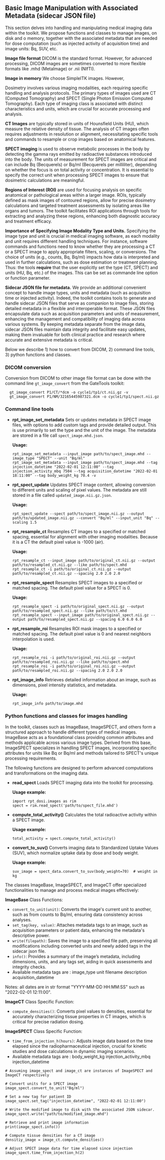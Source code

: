 
## Basic Image Manipulation with Associated Metadata (sidecar JSON file)

This section delves into handling and manipulating medical imaging data within the toolkit. We propose functions and classes to manage images, on disk and o memory, together with the associated metadata that are needed for dose computation (such as injected activity of acquisition time) and image units: Bq, SUV, etc. 

**Image file format** DICOM is the standard format. However, for advanced processing, DICOM images are sometimes converted to more flexible formats like .mhd (MetaImage) or .nii (NIfTI).

**Image in memory** We choose SimpleITK images. However, 


Dosimetry involves various imaging modalities, each requiring specific handling and analysis protocols. The  primary types of images used are CT (Computed Tomography) and SPECT (Single Photon Emission Computed Tomography). Each type of imaging class is associated with distinct characteristics and units, which are crucial for accurate processing and analysis. 

**CT Images** are typically stored in units of Hounsfield Units (HU), which measure the relative density of tissue. The analysis of CT images often requires adjustments in resolution or alignment, necessitating specific tools and commands to resample or crop images based on anatomical features.

**SPECT imaging** is used to observe metabolic processes in the body by detecting the gamma rays emitted by radioactive substances introduced into the body. The units of measurement for SPECT images are critical and can include Bq (Becquerels) or Bq/ml (Becquerels per milliliter), depending on whether the focus is on total activity or concentration. It is essential to specify the correct unit when processing SPECT images to ensure that dosimetric calculations are meaningful.

**Regions of Interest (ROI)** are used for focusing analysis on specific anatomical or pathological areas within a larger image. ROIs, typically defined as mask images of contoured regions, allow for precise dosimetry calculations and targeted treatment assessments by isolating areas like organs and tumors. The toolkit facilitates ROI applications through tools for extracting and analyzing these regions, enhancing both diagnostic accuracy and treatment efficacy.

**Importance of Specifying Image Modality Type and Units.** Specifying the image type and unit is crucial in medical imaging software, as each modality and unit requires different handling techniques. For instance, software commands and functions need to know whether they are processing a CT or a SPECT image to apply appropriate filters, scaling, or conversions. The choice of units (e.g., counts, Bq, Bq/ml) impacts how data is interpreted and used in further calculations, such as dose estimation or treatment planning. Thus: the tools **require** that the user explicitly set the type (CT, SPECT) and units (HU, Bq, etc.) of the images. This can be set as commande line option or function parameter. 

**Sidecar JSON file for metadata.** We provide an additional convenient concept to handle image types, units and metadata (such as acquisition time or injected activity). Indeed, the toolkit contains tools to generate and handle sidecar JSON files that serve as companion to image files, storing detailed metadata in a flexible and interoperable format. These JSON files encapsulate data such as acquisition parameters and units of measurement, enhancing the management and compatibility of imaging data across various systems. By keeping metadata separate from the image data, sidecar JSON files maintain data integrity and facilitate easy updates, making them invaluable for both clinical practice and research where accurate and extensive metadata is critical.

Below we describe 1) how to convert from DICOM, 2) command line tools, 3) python functions and classes. 


### DICOM conversion

Conversion from DICOM to other image file format can be done with the command line `gt_image_convert` from the GateTools toolkit: 

  ```
    gt_image_convert P1/CT/*dcm -o cycle1/tp1/ct.nii.gz -v
    gt_image_convert P1/NM/32165445987321.dcm -o cycle1/tp1/spect.nii.gz
  ```

### Command line tools

- **rpt_image_set_metadata**
  Sets or updates metadata in SPECT image files, with options to add custom tags and provide detailed output. This is use primarily to set the type and the unit of the image. The metadata are stored in a file call `spect_image.mhd.json`. 

  **Usage:**
  ```
  rpt_image_set_metadata --input_image path/to/spect_image.mhd --image_type "SPECT" --unit "Bq/ml"
  rpt_image_set_metadata --input_image path/to/spect_image.mhd --tag injection_datetime "2022-02-01 12:11:00" --tag injection_activity_mbq 7504 --tag acquisition_datetime "2022-02-01 18:11:00" --tag body_weight_kg 70.4 -v
  ```

- **rpt_spect_update**
  Updates SPECT image content, allowing conversion to different units and scaling of pixel values. The metadata are still stored in a file called `updated_image.nii.gz.json`. 

  **Usage:**
  ```
  rpt_spect_update --spect path/to/spect_image.nii.gz --output path/to/updated_image.nii.gz --convert "Bq/ml" --input_unit "Bq" --scaling 1.5
  ```

- **rpt_resample_ct**
  Resamples CT images to a specified or matched spacing, essential for alignment with other imaging modalities. Because it is a CT the default pixel value is -1000 (air).

  **Usage:**
  ```
  rpt_resample_ct --input_image path/to/original_ct.nii.gz --output path/to/resampled_ct.nii.gz --like path/to/spect.mhd
  rpt_resample_ct -i path/to/original_ct.nii.gz --output path/to/resampled_ct.nii.gz --spacing 2.0 2.0 2.0
  ```

- **rpt_resample_spect**
  Resamples SPECT images to a specified or matched spacing. The default pixel value for a SPECT is 0. 

  **Usage:**
  ```
  rpt_resample_spect -i path/to/original_spect.nii.gz --output path/to/resampled_spect.nii.gz --like path/to/ct.mhd
  rpt_resample_spect --input_image path/to/original_spect.nii.gz --output path/to/resampled_spect.nii.gz --spacing 6.0 6.0 6.0
  ```

- **rpt_resample_roi**
  Resamples ROI mask images to a specified or matched spacing. The default pixel value is 0 and nearest neighbors interpolation is used.  

  **Usage:**
  ```
  rpt_resample_roi -i path/to/original_roi.nii.gz --output path/to/resampled_roi.nii.gz --like path/to/spect.mhd
  rpt_resample_roi -i path/to/original_roi.nii.gz --output path/to/resampled_roi.nii.gz --spacing 2.0 2.0 2.0
  ```

- **rpt_image_info**
  Retrieves detailed information about an image, such as dimensions, pixel intensity statistics, and metadata.

  **Usage:**
  ```
  rpt_image_info path/to/image.mhd
  ```

### Python functions and classes for images handling

In the toolkit, classes such as ImageBase, ImageSPECT, and others form a structured approach to handle different types of medical images. ImageBase acts as a foundational class providing common attributes and methods applicable across various image types. Derived from this base, ImageSPECT specializes in handling SPECT images, incorporating specific attributes for units like Bq or Bq/ml and methods tailored to SPECT's unique processing requirements. 

The following functions are designed to perform advanced computations and transformations on the imaging data.

- **read_spect**
  Loads SPECT imaging data into the toolkit for processing.

  **Usage example:**
  ```
  import rpt_dosi.images as rim
  spect = rim.read_spect('path/to/spect_file.mhd')
  ```

- **compute_total_activity()**
  Calculates the total radioactive activity within a SPECT image.

  **Usage example:**
  ```
  total_activity = spect.compute_total_activity()
  ```

- **convert_to_suv()**
  Converts imaging data to Standardized Uptake Values (SUV), which normalize uptake data by dose and body weight.

  **Usage example:**
  ```
  suv_image = spect_data.convert_to_suv(body_weight=70)  # weight in kg
  ```

The classes ImageBase, ImageSPECT, and ImageCT offer specialized functionalities to manage and process medical images effectively:

**ImageBase** Class Functions:
- `convert_to_unit(unit)`: Converts the image's current unit to another, such as from counts to Bq/ml, ensuring data consistency across analyses.
- `set_tag(key, value)`: Attaches metadata tags to an image, such as acquisition parameters or patient data, enhancing the metadata's descriptive power.
- `write(filepath)`: Saves the image to a specified file path, preserving all modifications including converted units and newly added tags in the sidecar json file.
- `info()`: Provides a summary of the image’s metadata, including dimensions, units, and any tags set, aiding in quick assessments and integrity checks.
- Available metadata tags are : image_type unit filename description acquisition_datetime

Notes: all dates are in str format "YYYY-MM-DD HH:MM:SS" such as "2022-02-01 12:11:00".

**ImageCT** Class Specific Function:
- `compute_densities()`: Converts pixel values to densities, essential for accurately characterizing tissue properties in CT images, which is critical for precise radiation dosing.


**ImageSPECT** Class Specific Function:
- `time_from_injection_h(hours)`: Adjusts image data based on the time elapsed since the radiopharmaceutical injection, crucial for kinetic studies and dose calculations in dynamic imaging scenarios.
- Available metadata tags are : body_weight_kg injection_activity_mbq injection_datetime

```
# Assuming image_spect and image_ct are instances of ImageSPECT and ImageCT respectively

# Convert units for a SPECT image
image_spect.convert_to_unit("Bq/ml")

# Set a new tag for patient ID
image_spect.set_tag("injection_datetime", "2022-02-01 12:11:00")

# Write the modified image to disk with the associated JSON sidecar.
image_spect.write("path/to/modified_image.mhd")

# Retrieve and print image information
print(image_spect.info())

# Compute tissue densities for a CT image
densitiy_image = image_ct.compute_densities()

# Adjust SPECT image data for time elapsed since injection
image_spect.time_from_injection_h(2)

```